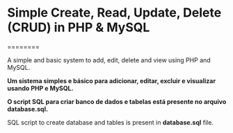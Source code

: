 # Simple Create, Read, Update, Delete (CRUD) in PHP & MySQL
========

A simple and basic system to add, edit, delete and view using PHP and MySQL. 

**Um sistema simples e básico para adicionar, editar, excluir e visualizar usando PHP e MySQL.**

**O script SQL para criar banco de dados e tabelas está presente no arquivo **database.sql**.**

SQL script to create database and tables is present in **database.sql** file.
